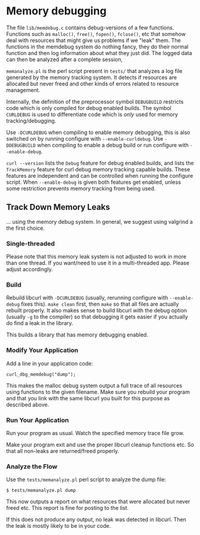 # Memory debugging

The file `lib/memdebug.c` contains debug-versions of a few functions.
Functions such as `malloc()`, `free()`, `fopen()`, `fclose()`, etc that
somehow deal with resources that might give us problems if we "leak" them.
The functions in the memdebug system do nothing fancy, they do their normal
function and then log information about what they just did. The logged data
can then be analyzed after a complete session,

`memanalyze.pl` is the perl script present in `tests/` that analyzes a log
file generated by the memory tracking system. It detects if resources are
allocated but never freed and other kinds of errors related to resource
management.

Internally, the definition of the preprocessor symbol `DEBUGBUILD` restricts
code which is only compiled for debug enabled builds. The symbol `CURLDEBUG`
is used to differentiate code which is _only_ used for memory
tracking/debugging.

Use `-DCURLDEBUG` when compiling to enable memory debugging, this is also
switched on by running configure with `--enable-curldebug`. Use
`-DDEBUGBUILD` when compiling to enable a debug build or run configure with
`--enable-debug`.

`curl --version` lists the `Debug` feature for debug enabled builds, and lists
the `TrackMemory` feature for curl debug memory tracking capable builds. These
features are independent and can be controlled when running the configure
script. When `--enable-debug` is given both features get enabled, unless some
restriction prevents memory tracking from being used.

## Track Down Memory Leaks

... using the memory debug system. In general, we suggest using valgrind a the
first choice.

### Single-threaded

Please note that this memory leak system is not adjusted to work in more than
one thread. If you want/need to use it in a multi-threaded app. Please adjust
accordingly.

### Build

Rebuild libcurl with `-DCURLDEBUG` (usually, rerunning configure with
`--enable-debug` fixes this). `make clean` first, then `make` so that all
files are actually rebuilt properly. It also makes sense to build libcurl with
the debug option (usually `-g` to the compiler) so that debugging it gets
easier if you actually do find a leak in the library.

This builds a library that has memory debugging enabled.

### Modify Your Application

Add a line in your application code:

    curl_dbg_memdebug("dump");

This makes the malloc debug system output a full trace of all resources using
functions to the given filename. Make sure you rebuild your program and that
you link with the same libcurl you built for this purpose as described above.

### Run Your Application

Run your program as usual. Watch the specified memory trace file grow.

Make your program exit and use the proper libcurl cleanup functions etc. So
that all non-leaks are returned/freed properly.

### Analyze the Flow

Use the `tests/memanalyze.pl` perl script to analyze the dump file:

    $ tests/memanalyze.pl dump

This now outputs a report on what resources that were allocated but never
freed etc. This report is fine for posting to the list.

If this does not produce any output, no leak was detected in libcurl. Then
the leak is mostly likely to be in your code.
